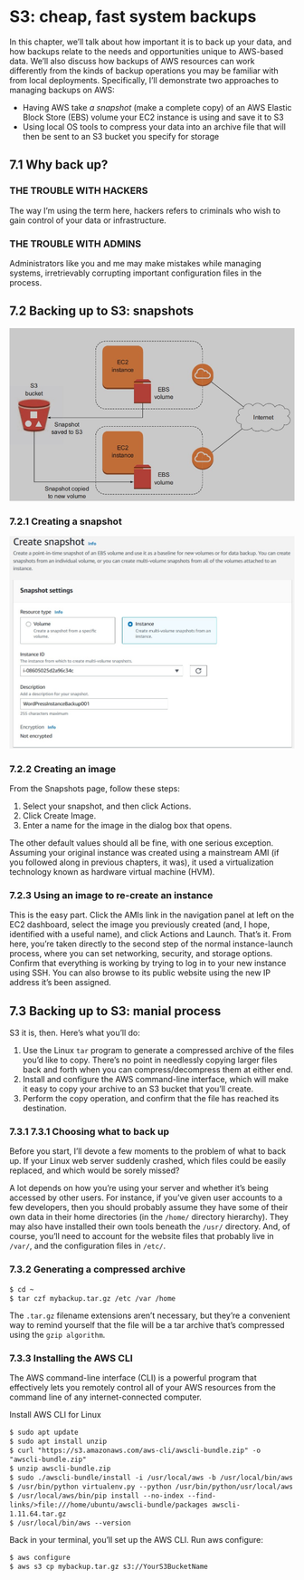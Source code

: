 # S3: cheap, fast system backups
In this chapter, we’ll talk about how important it is to back up your
data, and how backups relate to the needs and opportunities unique
to AWS-based data. We’ll also discuss how backups of AWS resources
can work differently from the kinds of backup operations you may be
familiar with from local deployments.
 Specifically, I’ll demonstrate two approaches to managing backups
on AWS: 
- Having AWS take *a snapshot* (make a complete copy) of an AWS
Elastic Block Store (EBS) volume your EC2 instance is using and
save it to S3
- Using local OS tools to compress your data into an archive file
that will then be sent to an S3 bucket you specify for storage

## 7.1 Why back up?
### THE TROUBLE WITH HACKERS
The way I’m using the term here, hackers refers to criminals who wish to
gain control of your data or infrastructure.

### THE TROUBLE WITH ADMINS
Administrators like you and me may make mistakes while managing
systems, irretrievably corrupting important configuration files in the
process.

## 7.2 Backing up to S3: snapshots
![](imgs/snapshot.jpg)

### 7.2.1 Creating a snapshot
![](imgs/create_snapshot.jpg)

### 7.2.2 Creating an image
From the Snapshots page, follow these steps:
1. Select your snapshot, and then click Actions.
2. Click Create Image.
3. Enter a name for the image in the dialog box that opens.

The other default values should all be fine, with one serious exception.
Assuming your original instance was created using a mainstream AMI (if
you followed along in previous chapters, it was), it used a virtualization technology known as hardware virtual machine (HVM).

### 7.2.3 Using an image to re-create an instance
This is the easy part. Click the AMIs link in the navigation panel at left
on the EC2 dashboard, select the image you previously created (and, I
hope, identified with a useful name), and click Actions and Launch.
That’s it. From here, you’re taken directly to the second step of the normal instance-launch process, where you can set networking, security,
and storage options.
 Confirm that everything is working by trying to log in to your new
instance using SSH. You can also browse to its public website using the
new IP address it’s been assigned.

## 7.3 Backing up to S3: manial process
S3 it is, then. Here’s what you’ll do:
1. Use the Linux `tar` program to generate a compressed archive of
the files you’d like to copy. There’s no point in needlessly copying
larger files back and forth when you can compress/decompress
them at either end.
2. Install and configure the AWS command-line interface, which will
make it easy to copy your archive to an S3 bucket that you’ll create.
3. Perform the copy operation, and confirm that the file has reached
its destination.

### 7.3.1 7.3.1 Choosing what to back up
Before you start, I’ll devote a few moments to the problem of what to
back up. If your Linux web server suddenly crashed, which files could
be easily replaced, and which would be sorely missed?

A lot depends on how you’re using your server and whether it’s
being accessed by other users. For instance, if you’ve given user
accounts to a few developers, then you should probably assume they
have some of their own data in their home directories (in the `/home/` directory hierarchy). They may also have installed their own tools beneath the `/usr/` directory. And, of course, you’ll need to account for
the website files that probably live in `/var/`, and the configuration files
in `/etc/`.
### 7.3.2 Generating a compressed archive
```
$ cd ~
$ tar czf mybackup.tar.gz /etc /var /home
```
The `.tar.gz` filename extensions aren’t necessary, but they’re a convenient way to remind
yourself that the file will be a tar archive that’s compressed using the `gzip algorithm`.

### 7.3.3 Installing the AWS CLI
The AWS command-line interface (CLI) is a powerful program that effectively lets you remotely control all of your AWS resources from the command line of any internet-connected computer.

Install AWS CLI for Linux
```
$ sudo apt update
$ sudo apt install unzip
$ curl "https://s3.amazonaws.com/aws-cli/awscli-bundle.zip" -o "awscli-bundle.zip"
$ unzip awscli-bundle.zip
$ sudo ./awscli-bundle/install -i /usr/local/aws -b /usr/local/bin/aws
$ /usr/bin/python virtualenv.py --python /usr/bin/python/usr/local/aws
$ /usr/local/aws/bin/pip install --no-index --find-links/>file:///home/ubuntu/awscli-bundle/packages awscli-1.11.64.tar.gz
$ /usr/local/bin/aws --version
```
Back in your terminal, you’ll set up the AWS CLI. Run aws configure:
```
$ aws configure
$ aws s3 cp mybackup.tar.gz s3://YourS3BucketName
```